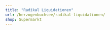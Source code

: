 ```yaml
---
title: "Radikal Liquidationen"
url: /herzogenbuchsee/radikal-liquidationen/
shop: Supermarkt
---
```

